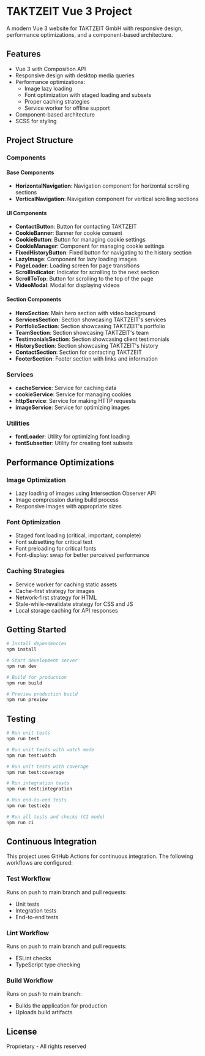 # TAKTZEIT Vue 3 Project

A modern Vue 3 website for TAKTZEIT GmbH with responsive design, performance optimizations, and a component-based architecture.

## Features

- Vue 3 with Composition API
- Responsive design with desktop media queries
- Performance optimizations:
  - Image lazy loading
  - Font optimization with staged loading and subsets
  - Proper caching strategies
  - Service worker for offline support
- Component-based architecture
- SCSS for styling

## Project Structure

### Components

#### Base Components

- **HorizontalNavigation**: Navigation component for horizontal scrolling sections
- **VerticalNavigation**: Navigation component for vertical scrolling sections

#### UI Components

- **ContactButton**: Button for contacting TAKTZEIT
- **CookieBanner**: Banner for cookie consent
- **CookieButton**: Button for managing cookie settings
- **CookieManager**: Component for managing cookie settings
- **FixedHistoryButton**: Fixed button for navigating to the history section
- **LazyImage**: Component for lazy loading images
- **PageLoader**: Loading screen for page transitions
- **ScrollIndicator**: Indicator for scrolling to the next section
- **ScrollToTop**: Button for scrolling to the top of the page
- **VideoModal**: Modal for displaying videos

#### Section Components

- **HeroSection**: Main hero section with video background
- **ServicesSection**: Section showcasing TAKTZEIT's services
- **PortfolioSection**: Section showcasing TAKTZEIT's portfolio
- **TeamSection**: Section showcasing TAKTZEIT's team
- **TestimonialsSection**: Section showcasing client testimonials
- **HistorySection**: Section showcasing TAKTZEIT's history
- **ContactSection**: Section for contacting TAKTZEIT
- **FooterSection**: Footer section with links and information

### Services

- **cacheService**: Service for caching data
- **cookieService**: Service for managing cookies
- **httpService**: Service for making HTTP requests
- **imageService**: Service for optimizing images

### Utilities

- **fontLoader**: Utility for optimizing font loading
- **fontSubsetter**: Utility for creating font subsets

## Performance Optimizations

### Image Optimization

- Lazy loading of images using Intersection Observer API
- Image compression during build process
- Responsive images with appropriate sizes

### Font Optimization

- Staged font loading (critical, important, complete)
- Font subsetting for critical text
- Font preloading for critical fonts
- Font-display: swap for better perceived performance

### Caching Strategies

- Service worker for caching static assets
- Cache-first strategy for images
- Network-first strategy for HTML
- Stale-while-revalidate strategy for CSS and JS
- Local storage caching for API responses

## Getting Started

```bash
# Install dependencies
npm install

# Start development server
npm run dev

# Build for production
npm run build

# Preview production build
npm run preview
```

## Testing

```bash
# Run unit tests
npm run test

# Run unit tests with watch mode
npm run test:watch

# Run unit tests with coverage
npm run test:coverage

# Run integration tests
npm run test:integration

# Run end-to-end tests
npm run test:e2e

# Run all tests and checks (CI mode)
npm run ci
```

## Continuous Integration

This project uses GitHub Actions for continuous integration. The following workflows are configured:

### Test Workflow

Runs on push to main branch and pull requests:

- Unit tests
- Integration tests
- End-to-end tests

### Lint Workflow

Runs on push to main branch and pull requests:

- ESLint checks
- TypeScript type checking

### Build Workflow

Runs on push to main branch:

- Builds the application for production
- Uploads build artifacts

## License

Proprietary - All rights reserved
